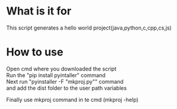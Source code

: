 # What is it for
This script generates a hello world project(java,python,c,cpp,cs,js)

# How to use
Open cmd where you downloaded the script<br>
Run the "pip install pyintaller" command<br>
Next run "pyinstaller -F "mkproj.py"" command<br>
and add the dist folder to the user path variables<br>

Finally use mkproj command in te cmd (mkproj -help)
